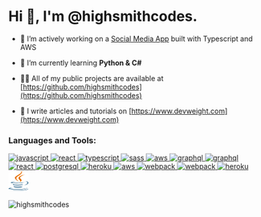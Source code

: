 <h1 align="left">Hi 👋, I'm @highsmithcodes.</h1>

- 🔭 I’m actively working on a [Social Media App](https://calm-citadel-57835-a56a50f8f306.herokuapp.com/) built with Typescript and AWS

- 🌱 I’m currently learning **Python & C#**

- 👨‍💻 All of my public projects are available at [https://github.com/highsmithcodes](https://github.com/highsmithcodes)

- 📝 I write articles and tutorials on [https://www.devweight.com](https://www.devweight.com)

<h3 align="left">Languages and Tools:</h3>
<p align="left"><a href="https://developer.mozilla.org/en-US/docs/Web/JavaScript" target="_blank"> <img src="https://raw.githubusercontent.com/gilbarbara/logos/master/logos/javascript.svg" alt="javascript" width="40" height="40"/> </a> <a href="https://reactjs.org/" target="_blank"> <img src="https://raw.githubusercontent.com/gilbarbara/logos/master/logos/react.svg" alt="react" width="40" height="40"/> </a><a href="https://www.typescriptlang.org/" target="_blank"> <img src="https://raw.githubusercontent.com/gilbarbara/logos/master/logos/typescript-icon.svg" alt="typescript" width="40" height="40"/> </a> <a href="https://sass-lang.com" target="_blank"> <img src="https://raw.githubusercontent.com/gilbarbara/logos/master/logos/sass.svg" alt="sass" width="40" height="40"/> </a><a href="https://aws.amazon.com" target="_blank"><a href="https://graphql.org" target="_blank"> <img src="https://www.vectorlogo.zone/logos/amazon_aws/amazon_aws-icon.svg" alt="aws" width="40" height="40"/> </a><a href="https://developer.android.com" target="_blank"><a href="https://graphql.org" target="_blank"> <img src="https://www.vectorlogo.zone/logos/graphql/graphql-icon.svg" alt="graphql" width="40" height="40"/> </a><a href="https://www.python.org" target="_blank"> <img src="https://www.vectorlogo.zone/logos/python/python-icon.svg" alt="graphql" width="40" height="40"/> </a><a href="https://jestjs.io" target="_blank"> <img src="https://www.vectorlogo.zone/logos/jestjsio/jestjsio-icon.svg" alt="react" width="40" height="40"/> </a><a href="https://www.postgresql.org" target="_blank"> <img src="https://raw.githubusercontent.com/gilbarbara/logos/master/logos/postgresql.svg" alt="postgresql" width="40" height="40"/> </a> <a href="https://id.heroku.com/login" target="_blank"> <img src="https://www.vectorlogo.zone/logos/heroku/heroku-icon.svg" alt="heroku" width="40" height="40"/> </a> <a href="https://www.netlify.com" target="_blank"> <img src="https://www.vectorlogo.zone/logos/netlify/netlify-icon.svg" alt="aws" width="40" height="40"/> </a><a href="https://firebase.google.com" target="_blank"> <img src="https://www.vectorlogo.zone/logos/firebase/firebase-icon.svg" alt="webpack" width="40" height="40"/> </a><a href="https://webpack.js.org" target="_blank"> <img src="https://raw.githubusercontent.com/gilbarbara/logos/master/logos/webpack.svg" alt="webpack" width="40" height="40"/> </a> <a href="https://stripe.com" target="_blank"> <img src="https://www.vectorlogo.zone/logos/stripe/stripe-icon.svg" alt="heroku" width="40" height="40"/> </a><a href="https://www.java.com" target="_blank"> <img src="https://raw.githubusercontent.com/gilbarbara/logos/master/logos/java.svg" alt="java" width="40" height="40"/> </a> </p>

<p><img align="center" src="https://github-readme-stats.vercel.app/api/top-langs/?username=highsmithcodes&layout=compact&hide_border=true" alt="highsmithcodes" /></p>
